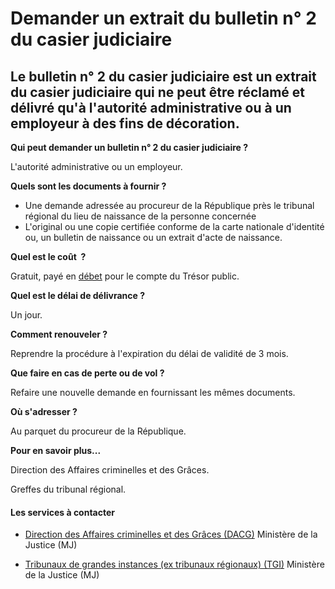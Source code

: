 # Demander un extrait du bulletin n° 2 du casier judiciaire

Le bulletin n° 2 du casier judiciaire est un extrait du casier judiciaire qui ne peut être réclamé et délivré qu'à l'autorité administrative ou à un employeur à des fins de décoration.
----------------------------------------------------------------------------------------------------------------------------------------------------------------------------------------

**Qui peut demander un bulletin n° 2 du casier judiciaire ?**

L'autorité administrative ou un employeur.  

**Quels sont les documents à fournir ?**

*   Une demande adressée au procureur de la République près le tribunal régional du lieu de naissance de la personne concernée
*   L'original ou une copie certifiée conforme de la carte nationale d'identité ou, un bulletin de naissance ou un extrait d'acte de naissance.  
    

**Quel est le coût  ?**

Gratuit, payé en [débet](../../../services/debet.md) pour le compte du Trésor public.  

**Quel est le délai de délivrance ?**

Un jour.  

**Comment renouveler ?**

Reprendre la procédure à l'expiration du délai de validité de 3 mois.

**Que faire en cas de perte ou de vol ?**

Refaire une nouvelle demande en fournissant les mêmes documents.  

**Où s'adresser ?**

Au parquet du procureur de la République.  

**Pour en savoir plus...**

Direction des Affaires criminelles et des Grâces.

Greffes du tribunal régional.

#### Les services à contacter

*   [Direction des Affaires criminelles et des Grâces (DACG)](../../../services/direction-des-affaires-criminelles-et-des-graces-dacg.md) Ministère de la Justice (MJ)  
    
*   [Tribunaux de grandes instances (ex tribunaux régionaux) (TGI)](../../../services/tribunaux-de-grandes-instances-ex-tribunaux-regionaux-tgi.md) Ministère de la Justice (MJ)